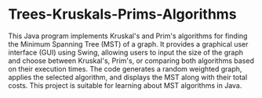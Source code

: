 # Trees-Kruskals-Prims-Algorithms

This Java program implements Kruskal's and Prim's algorithms for finding the Minimum Spanning Tree (MST) of a graph. It provides a graphical user interface (GUI) using Swing, allowing users to input the size of the graph and choose between Kruskal's, Prim's, or comparing both algorithms based on their execution times. The code generates a random weighted graph, applies the selected algorithm, and displays the MST along with their total costs. This project is suitable for learning about MST algorithms in Java.

